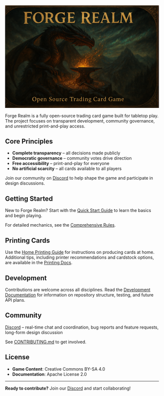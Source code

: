 <p align="center">
  <img src="https://github.com/dunamismax/images/blob/main/forge-realm/forge-realm-alt.png" alt="Forge Realm - Open Source Trading Card Game" width="600" />
</p>

Forge Realm is a fully open-source trading card game built for tabletop play. The project focuses on transparent development, community governance, and unrestricted print-and-play access.

## Core Principles

- **Complete transparency** – all decisions made publicly
- **Democratic governance** – community votes drive direction
- **Free accessibility** – print-and-play for everyone
- **No artificial scarcity** – all cards available to all players

Join our community on [Discord](https://discord.gg/KQTY8DfY) to help shape the game and participate in design discussions.

## Getting Started

New to Forge Realm? Start with the [Quick Start Guide](docs/gameplay/quick-start.md) to learn the basics and begin playing.

For detailed mechanics, see the [Comprehensive Rules](docs/gameplay/comprehensive-rules.md).

## Printing Cards

Use the [Home Printing Guide](docs/printing/home-printing-guide.md) for instructions on producing cards at home. Additional tips, including printer recommendations and cardstock options, are available in the [Printing Docs](docs/printing/).

## Development

Contributions are welcome across all disciplines. Read the [Development Documentation](docs/development/) for information on repository structure, testing, and future API plans.

## Community

[Discord](https://discord.gg/KQTY8DfY) – real-time chat and coordination, bug reports and feature requests, long-form design discussion

See [CONTRIBUTING.md](CONTRIBUTING.md) to get involved.

## License

- **Game Content**: Creative Commons BY-SA 4.0
- **Documentation**: Apache License 2.0

---

**Ready to contribute?** Join our [Discord](https://discord.gg/KQTY8DfY) and start collaborating!
